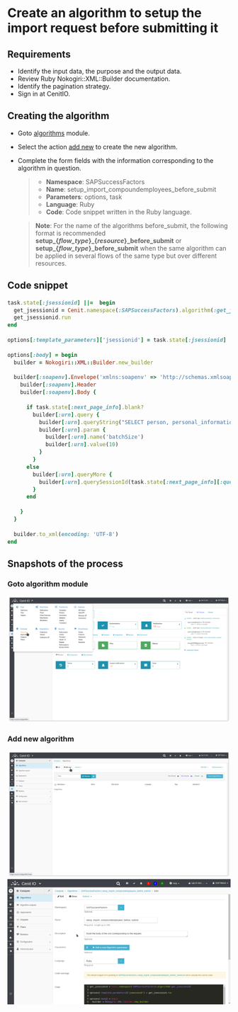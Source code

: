 # Create an algorithm to setup the import request before submitting it

## Requirements

* Identify the input data, the purpose and the output data.[<i class="fa fa-external-link" aria-hidden="true"></i>](https://cenit-io.github.io/docs/#/algorithms?id=algorithm39s-attributes)
* Review Ruby Nokogiri::XML::Builder documentation.[<i class="fa fa-external-link" aria-hidden="true"></i>](https://www.rubydoc.info/github/sparklemotion/nokogiri/Nokogiri/XML/Builder)
* Identify the pagination strategy.[<i class="fa fa-external-link" aria-hidden="true"></i>](https://help.sap.com/viewer/d599f15995d348a1b45ba5603e2aba9b/2111/en-US/5c8bca0af1654b05a83193b2922dcee2.html)
* Sign in at CenitIO.[<i class="fa fa-external-link" aria-hidden="true"></i>](https://cenit.io/users/sign_in)

## Creating the algorithm

* Goto [algorithms](https://cenit.io/algorithm) module.
* Select the action [add new](https://cenit.io/algorithm/new) to create the new algorithm.
* Complete the form fields with the information corresponding to the algorithm in question.

    >- **Namespace**: SAPSuccessFactors
    >- **Name**: setup_import_compoundemployees_before_submit
    >- **Parameters**: options, task
    >- **Language**: Ruby
    >- **Code**: Code snippet written in the Ruby language.

    > **Note**: For the name of the algorithms before_submit, the following format is recommended **setup_{*flow_type*}_{*resource*}_before_submit** or **setup_{*flow_type*}_before_submit** when the same algorithm can be applied in several flows of the same type but over different resources.

## Code snippet

```ruby
task.state[:jsessionid] ||=  begin
  get_jsessionid = Cenit.namespace(:SAPSuccessFactors).algorithm(:get_jsessionid)
  get_jsessionid.run
end

options[:template_parameters]['jsessionid'] = task.state[:jsessionid]

options[:body] = begin
  builder = Nokogiri::XML::Builder.new_builder

  builder[:soapenv].Envelope('xmlns:soapenv' => 'http://schemas.xmlsoap.org/soap/envelope/', 'xmlns:urn' => 'urn:sfobject.sfapi.successfactors.com') {
    builder[:soapenv].Header
    builder[:soapenv].Body {

      if task.state[:next_page_info].blank?
        builder[:urn].query {
          builder[:urn].queryString("SELECT person, personal_information FROM CompoundEmployee")
          builder[:urn].param {
            builder[:urn].name('batchSize')
            builder[:urn].value(10)
          }
        }
      else
        builder[:urn].queryMore {
          builder[:urn].querySessionId(task.state[:next_page_info][:query_session_id])
        }
      end

    }
  }

  builder.to_xml(encoding: 'UTF-8')
end
```

## Snapshots of the process

### Goto algorithm module

   ![](../assets/snapshots/common-algs/snapshots-001.png)
    
### Add new algorithm

   ![](../assets/snapshots/common-algs/snapshots-002.png)
   ![](../assets/snapshots/sap-sf-algs/snapshots-007.png)
